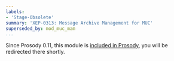 ```yaml
---
labels:
- 'Stage-Obsolete'
summary: 'XEP-0313: Message Archive Management for MUC'
superseded_by: mod_muc_mam
...
```


Since Prosody 0.11, this module is [included in Prosody](https://prosody.im/doc/modules/mod_muc_mam), you will be redirected there shortly.
